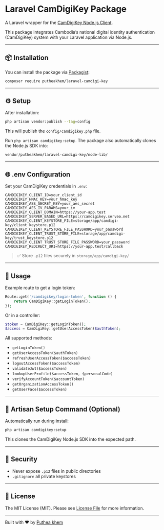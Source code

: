 # Laravel CamDigiKey Package

A Laravel wrapper for the [CamDigiKey Node.js Client](https://github.com/Techo-Startup-Center/camdigikey-client-library-node).

This package integrates Cambodia’s national digital identity authentication (CamDigiKey) system with your Laravel application via Node.js.

---

## 📦 Installation

You can install the package via [Packagist](https://packagist.org/packages/putheakhem/laravel-camdigi-key):

```bash
composer require putheakhem/laravel-camdigi-key
```

---

## ⚙️ Setup

After installation:

```bash
php artisan vendor:publish --tag=config
```
This will publish the `config/camdigikey.php` file.

Run `php artisan camdigikey:setup`. The package also automatically clones the Node.js SDK into:

```
vendor/putheakhem/laravel-camdigi-key/node-lib/
```

---

## 🌐 .env Configuration

Set your CamDigiKey credentials in `.env`:

```env
CAMDIGIKEY_CLIENT_ID=your_client_id
CAMDIGIKEY_HMAC_KEY=your_hmac_key
CAMDIGIKEY_AES_SECRET_KEY=your_aes_secret
CAMDIGIKEY_AES_IV_PARAMS=your_iv
CAMDIGIKEY_CLIENT_DOMAIN=https://your-app.test
CAMDIGIKEY_SERVER_BASED_URL=https://camdigikey.serveo.net
CAMDIGIKEY_CLIENT_KEYSTORE_FILE=storage/app/camdigi-key/client_keystore.p12
CAMDIGIKEY_CLIENT_KEYSTORE_FILE_PASSWORD=your_password
CAMDIGIKEY_CLIENT_TRUST_STORE_FILE=storage/app/camdigi-key/trust_keystore.p12
CAMDIGIKEY_CLIENT_TRUST_STORE_FILE_PASSWORD=your_password
CAMDIGIKEY_REDIRECT_URI=https://your-app.test/callback
```

> ✅ Store `.p12` files securely in `storage/app/camdigi-key/`

---

## 🧪 Usage

Example route to get a login token:

```php
Route::get('/camdigikey/login-token', function () {
    return CamDigiKey::getLoginToken();
});
```

Or in a controller:

```php
$token = CamDigiKey::getLoginToken();
$access = CamDigiKey::getUserAccessToken($authToken);
```

All supported methods:
- `getLoginToken()`
- `getUserAccessToken($authToken)`
- `refreshUserAccessToken($accessToken)`
- `logoutAccessToken($accessToken)`
- `validateJwt($accessToken)`
- `lookupUserProfile($accessToken, $personalCode)`
- `verifyAccountToken($accountToken)`
- `getOrganizationAccessToken()`
- `getUserFace($accessToken)`

---

## 🧹 Artisan Setup Command (Optional)

Automatically run during install:
```bash
php artisan camdigikey:setup
```
This clones the CamDigiKey Node.js SDK into the expected path.

---

## 🔐 Security
- Never expose `.p12` files in public directories
- `.gitignore` all private keystores

---

## 📄 License

The MIT License (MIT). Please see [License File](LICENSE) for more information.

---

Built with ❤️ by [Puthea khem](mailto:puthea.khem@gmail.com)
